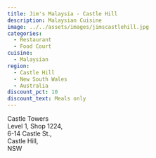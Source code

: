 ```yaml
---
title: Jim's Malaysia - Castle Hill
description: Malaysian Cuisine
image: ../../assets/images/jimscastlehill.jpg
categories:
  - Restaurant
  - Food Court
cuisine:
  - Malaysian
region:
  - Castle Hill
  - New South Wales
  - Australia
discount_pct: 10
discount_text: Meals only
---
```

Castle Towers\
Level 1, Shop 1224,\
6-14 Castle St.,\
Castle Hill,\
NSW
